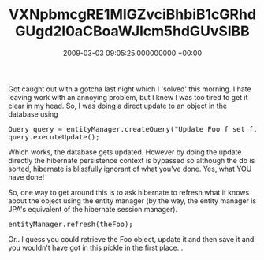 ﻿---
layout: post
title: !binary |-
  VXNpbmcgRE1MIGZvciBhbiB1cGRhdGUgd2l0aCBoaWJlcm5hdGUvSlBB
wordpress_id: 80
wordpress_url: !binary |-
  aHR0cDovL2Jsb2dzLnRlY2hub3Bob2JpYS5pbnQvamplZmZlcmllcy8/cD04
  MA==
date: 2009-03-03 09:05:25.000000000 +00:00
---
Got caught out with a gotcha last night which I 'solved' this morning. I hate leaving work with an annoying problem, but I knew I was too tired to get it clear in my head.  So, I was doing a direct update to an object in the database using
<pre>Query query = entityManager.createQuery("Update Foo f set f.value = :value where f.key = :key");
query.executeUpdate();</pre>
Which works, the database gets updated. However by doing the update directly the hibernate persistence context is bypassed so although the db is sorted, hibernate is blissfully ignorant of what you've done. Yes, what YOU have done!

So, one way to get around this is to ask hibernate to refresh what it knows about the object using the entity manager (by the way, the entity manager is JPA's equivalent of the hibernate session manager).
<pre>entityManager.refresh(theFoo);</pre>
Or.. I guess you could retrieve the Foo object, update it and then save it and you wouldn't have got in this pickle in the first place...
